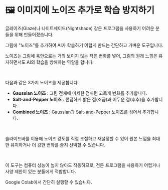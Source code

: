 # 🖼️ 이미지에 노이즈 추가로 학습 방지하기

글레이즈(Glaze)나 나이트쉐이드(Nightshade) 같은 프로그램을 사용하기 어려운 분들을 위해 만들어졌습니다.

그림에 "노이즈"를 추가하여 AI가 학습하기 어렵게 만드는 간단하고 가벼운 도구입니다.

노이즈는 그림에 육안으로는 거의 보이지 않는 작은 변화를 넣어, 그림의 원래 느낌은 유지하면서도 AI의 학습을 방해하는 역할을 합니다.

<br/>

다음과 같은 3가지 노이즈를 제공합니다.

-   **Gaussian 노이즈** : 그림 전체에 미세한 점처럼 고르게 변화를 추가합니다.  
-   **Salt-and-Pepper 노이즈** : 랜덤하게 밝은 점(소금)과 어두운 점(후추)을 추가합니다.  
-   **Combined 노이즈** : Gaussian과 Salt-and-Pepper 노이즈를 섞어서 추가합니다.  

<br/>

슬라이드바를 이용해 노이즈 강도를 직접 조절하고 재설정할 수 있어 원본 느낌을 최대한 유지하거나 더 강한 변화를 줄지 선택할 수 있습니다.

<br/>

이 도구는 컴퓨터 성능이 높지 않아도 작동하므로, 전문 프로그램을 사용하기 어렵거나 사양 제한이 있는 분들에게 적합합니다.

Google Colab에서 간단히 실행할 수 있습니다.
